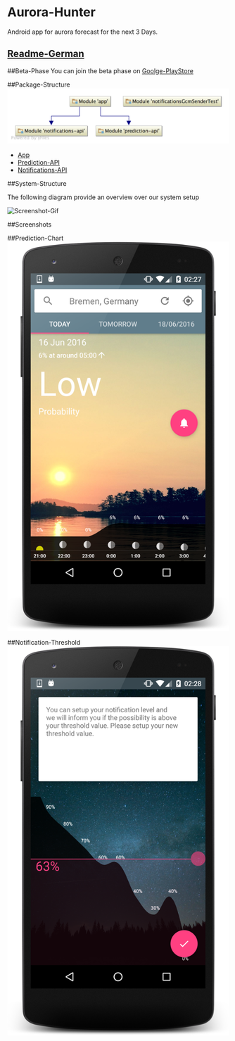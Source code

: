 # Aurora-Hunter
Android app for aurora forecast for the next 3 Days. 

## [Readme-German](./README_DE.md) 

##Beta-Phase 
You can join the beta phase on [Goolge-PlayStore](https://play.google.com/apps/testing/de.hs_bremen.aurora_hunter)


##Package-Structure 
![Screenshot-Gif](./docs/relations-diagram.png)

* [App](./app) 
* [Prediction-API](./app-commons/prediction-api)
* [Notifications-API](./app-commons/notifications-api)

##System-Structure

The following diagram provide an overview over our system setup 

![Screenshot-Gif](./docs/System-Setup.png)


##Screenshots

##Prediction-Chart
![Screenshot-Gif](./docs/screenshots/Screenshot-chart-v9-1.png)

##Notification-Threshold
![Screenshot-Gif](./docs/screenshots/Screenshot-chart-v9-3.png)

